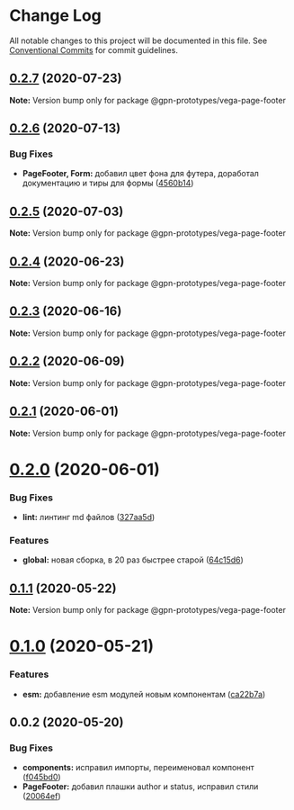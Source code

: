 # Change Log

All notable changes to this project will be documented in this file.
See [Conventional Commits](https://conventionalcommits.org) for commit guidelines.

## [0.2.7](https://github.com/gpn-prototypes/vega-ui/compare/@gpn-prototypes/vega-page-footer@0.2.6...@gpn-prototypes/vega-page-footer@0.2.7) (2020-07-23)

**Note:** Version bump only for package @gpn-prototypes/vega-page-footer





## [0.2.6](https://github.com/gpn-prototypes/vega-ui/compare/@gpn-prototypes/vega-page-footer@0.2.5...@gpn-prototypes/vega-page-footer@0.2.6) (2020-07-13)


### Bug Fixes

* **PageFooter, Form:** добавил цвет фона для футера, доработал документацию и тиры для формы ([4560b14](https://github.com/gpn-prototypes/vega-ui/commit/4560b14f402dd35acd0572338bab85de7777e94e))





## [0.2.5](https://github.com/gpn-prototypes/vega-ui/compare/@gpn-prototypes/vega-page-footer@0.2.4...@gpn-prototypes/vega-page-footer@0.2.5) (2020-07-03)

**Note:** Version bump only for package @gpn-prototypes/vega-page-footer





## [0.2.4](https://github.com/gpn-prototypes/vega-ui/compare/@gpn-prototypes/vega-page-footer@0.2.3...@gpn-prototypes/vega-page-footer@0.2.4) (2020-06-23)

**Note:** Version bump only for package @gpn-prototypes/vega-page-footer





## [0.2.3](https://github.com/gpn-prototypes/vega-ui/compare/@gpn-prototypes/vega-page-footer@0.2.2...@gpn-prototypes/vega-page-footer@0.2.3) (2020-06-16)

**Note:** Version bump only for package @gpn-prototypes/vega-page-footer





## [0.2.2](https://github.com/gpn-prototypes/vega-ui/compare/@gpn-prototypes/vega-page-footer@0.2.1...@gpn-prototypes/vega-page-footer@0.2.2) (2020-06-09)

**Note:** Version bump only for package @gpn-prototypes/vega-page-footer





## [0.2.1](https://github.com/gpn-prototypes/vega-ui/compare/@gpn-prototypes/vega-page-footer@0.2.0...@gpn-prototypes/vega-page-footer@0.2.1) (2020-06-01)

**Note:** Version bump only for package @gpn-prototypes/vega-page-footer

# [0.2.0](https://github.com/gpn-prototypes/vega-ui/compare/@gpn-prototypes/vega-page-footer@0.1.1...@gpn-prototypes/vega-page-footer@0.2.0) (2020-06-01)

### Bug Fixes

- **lint:** линтинг md файлов ([327aa5d](https://github.com/gpn-prototypes/vega-ui/commit/327aa5d3aa706f0e164a572ae1360d504e89979d))

### Features

- **global:** новая сборка, в 20 раз быстрее старой ([64c15d6](https://github.com/gpn-prototypes/vega-ui/commit/64c15d6c8e5934386d2820e120b64bb7ed2391f3))

## [0.1.1](https://github.com/gpn-prototypes/vega-ui/compare/@gpn-prototypes/vega-page-footer@0.1.0...@gpn-prototypes/vega-page-footer@0.1.1) (2020-05-22)

**Note:** Version bump only for package @gpn-prototypes/vega-page-footer

# [0.1.0](https://github.com/gpn-prototypes/vega-ui/compare/@gpn-prototypes/vega-page-footer@0.0.2...@gpn-prototypes/vega-page-footer@0.1.0) (2020-05-21)

### Features

- **esm:** добавление esm модулей новым компонентам ([ca22b7a](https://github.com/gpn-prototypes/vega-ui/commit/ca22b7a8c4fee029991d1db9bf6454964600be23))

## 0.0.2 (2020-05-20)

### Bug Fixes

- **components:** исправил импорты, переименовал компонент ([f045bd0](https://github.com/gpn-prototypes/vega-ui/commit/f045bd0a10a80cb58bc21872f6bee4586d5d1161))
- **PageFooter:** добавил плашки author и status, исправил стили ([20064ef](https://github.com/gpn-prototypes/vega-ui/commit/20064ef60fe58df65c1b54949edea225ea8eda6c))
